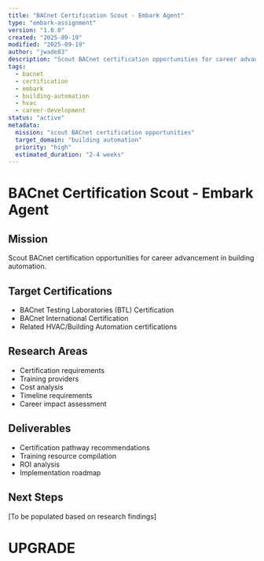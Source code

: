 ```yaml
---
title: "BACnet Certification Scout - Embark Agent"
type: "embark-assignment"
version: "1.0.0"
created: "2025-09-19"
modified: "2025-09-19"
author: "jwade83"
description: "Scout BACnet certification opportunities for career advancement in building automation"
tags:
  - bacnet
  - certification
  - embark
  - building-automation
  - hvac
  - career-development
status: "active"
metadata:
  mission: "scout BACnet certification opportunities"
  target_domain: "building automation"
  priority: "high"
  estimated_duration: "2-4 weeks"
---
```


# BACnet Certification Scout - Embark Agent

## Mission
Scout BACnet certification opportunities for career advancement in building automation.

## Target Certifications
- BACnet Testing Laboratories (BTL) Certification
- BACnet International Certification
- Related HVAC/Building Automation certifications

## Research Areas
- Certification requirements
- Training providers
- Cost analysis
- Timeline requirements
- Career impact assessment

## Deliverables
- Certification pathway recommendations
- Training resource compilation
- ROI analysis
- Implementation roadmap

## Next Steps
[To be populated based on research findings]

# UPGRADE
